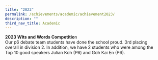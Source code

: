 ```yaml
---
title: "2023"
permalink: /achievements/academic/achievement2023/
description: ""
third_nav_title: Academic
---
```

**2023 Wits and Words Competitio**n<br>
Our p6 debate team students have done the school proud. 3rd placing overall in division 2. In addition, we have 2 students who were among the Top 10 good speakers Julian Koh (P6) and Goh Kai En (P6).